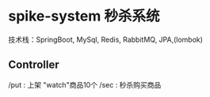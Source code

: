 # spike-system 秒杀系统
技术栈：SpringBoot, MySql, Redis, RabbitMQ, JPA,(lombok)
## Controller
/put  : 上架 "watch"商品10个
/sec  : 秒杀购买商品
